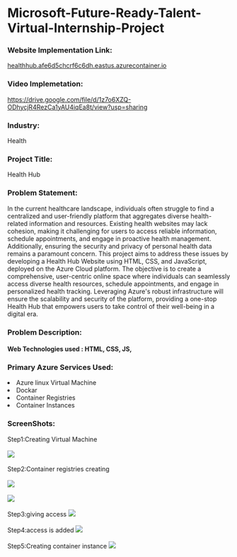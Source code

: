 <h1> Microsoft-Future-Ready-Talent-Virtual-Internship-Project</h1>

<h3>Website Implementation Link:</h3>
<a href="http://healthhub.afe6d5chcrf6c6dh.eastus.azurecontainer.io/">healthhub.afe6d5chcrf6c6dh.eastus.azurecontainer.io</a>

<h3>Video Implemetation:</h3>
<a href="https://drive.google.com/file/d/1z7o6XZQ-ODhycjR4RezCa1yAU4iqEa8t/view?usp=sharing">https://drive.google.com/file/d/1z7o6XZQ-ODhycjR4RezCa1yAU4iqEa8t/view?usp=sharing</a>

<h3>Industry:</h3>
Health

<h3>Project Title: </h3>
Health Hub 

<h3>Problem Statement:</h3>
In the current healthcare landscape, individuals often struggle to find a centralized and user-friendly platform that aggregates diverse health-related information and resources. Existing health websites may lack cohesion, making it challenging for users to access reliable information, schedule appointments, and engage in proactive health management. Additionally, ensuring the security and privacy of personal health data remains a paramount concern. This project aims to address these issues by developing a Health Hub Website using HTML, CSS, and JavaScript, deployed on the Azure Cloud platform. The objective is to create a comprehensive, user-centric online space where individuals can seamlessly access diverse health resources, schedule appointments, and engage in personalized health tracking. Leveraging Azure's robust infrastructure will ensure the scalability and security of the platform, providing a one-stop Health Hub that empowers users to take control of their well-being in a digital era.

<h3>Problem Description:</h3>


<h4>Web Technologies used : HTML, CSS, JS,</h4>

<h3>Primary Azure Services Used:</h3>
<li>Azure linux Virtual Machine</li>
<li>Dockar</li>
<li>Container Registries</li>
<li>Container Instances</li>

<h3>ScreenShots:</h3>
Step1:Creating Virtual Machine
<br>
<br>
<img src="https://github.com/shrutigaw/healthhubfr/assets/149674333/1792ee34-5921-4de8-8786-2fea02f66718"></img>
<br>
<br>
Step2:Container registries creating
<br>
<br>
<img src="https://github.com/shrutigaw/healthhubfr/assets/149674333/b653a4d9-2920-47d0-b5f0-793ce3780c39"></img>
<br>
<br>
<img src="https://github.com/shrutigaw/healthhubfr/assets/149674333/0858a3ff-2325-4f98-a76f-ab72b19df3a0"></img>
<br>
<br>
Step3:giving access
<img src="https://github.com/shrutigaw/healthhubfr/assets/149674333/4f2c25d6-3982-45f9-89f0-c282fa230fd7"></img>
<br>
<br>
Step4:access is added
<img src="https://github.com/shrutigaw/healthhubfr/assets/149674333/b39abdc8-2c11-470d-bad7-9093449a4fc1"></img>
<br>
<br>
Step5:Creating container instance
<img src="https://github.com/shrutigaw/healthhubfr/assets/149674333/21677257-3b82-4b6a-9e03-93739ed0ae94"></img>
<br>
<br>
 
